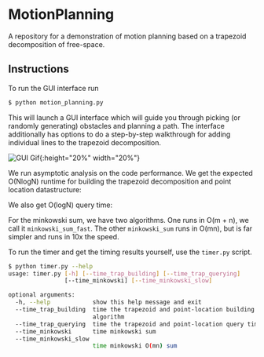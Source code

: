 # MotionPlanning
A repository for a demonstration of motion planning based on a trapezoid decomposition of free-space.

## Instructions
To run the GUI interface run
```bash
$ python motion_planning.py
```

This will launch a GUI interface which will guide you through picking (or randomly generating) obstacles and planning a path. The interface additionally has options to do a step-by-step walkthrough for adding individual lines to the trapezoid decomposition.

![GUI Gif](images/motion_planning.gif){:height="20%" width="20%"}

We run asymptotic analysis on the code performance. We get the expected O(NlogN) runtime for building the trapezoid decomposition and point location datastructure:

We also get O(logN) query time:

For the minkowski sum, we have two algorithms. One runs in O(m + n), we call it `minkowski_sum_fast`. The other `minkowski_sum` runs in O(mn), but is far simpler and runs in 10x the speed.

To run the timer and get the timing results yourself, use the `timer.py` script.

```bash
$ python timer.py --help
usage: timer.py [-h] [--time_trap_building] [--time_trap_querying]
                [--time_minkowski] [--time_minkowski_slow]

optional arguments:
  -h, --help            show this help message and exit
  --time_trap_building  time the trapezoid and point-location building
                        algorithm
  --time_trap_querying  time the trapezoid and point-location query time
  --time_minkowski      time minkowski sum
  --time_minkowski_slow
                        time minkowski O(mn) sum

```
